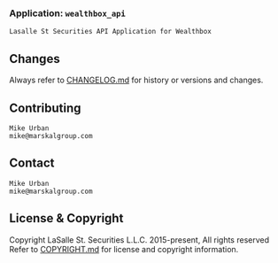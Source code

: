 ### Application: `wealthbox_api`

```
Lasalle St Securities API Application for Wealthbox
```

Changes
------------
Always refer to [CHANGELOG.md](/CHANGELOG.md) for history or versions and changes.

Contributing
------------
```
Mike Urban
mike@marskalgroup.com
```

Contact
-------
```
Mike Urban
mike@marskalgroup.com
```

License & Copyright
-------
Copyright LaSalle St. Securities L.L.C. 2015-present, All rights reserved
Refer to [COPYRIGHT.md](/COPYRIGHT.md) for license and copyright information.


